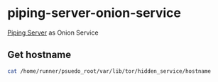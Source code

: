 # piping-server-onion-service

[Piping Server](https://github.com/nwtgck/piping-server) as Onion Service

## Get hostname

```bash
cat /home/runner/psuedo_root/var/lib/tor/hidden_service/hostname
```
